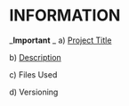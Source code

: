 # INFORMATION
_**Important**
_
a) [Project Title](ProjectTitle.md)

b) [Description](Description)

c) Files Used

d) Versioning
